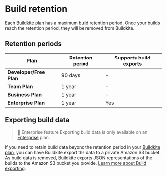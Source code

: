 # Build retention

Each [Buildkite plan](https://buildkite.com/pricing) has a maximum build retention period. Once your builds reach the retention period, they will be removed from Buildkite.


## Retention periods

<table width="100%">
  <thead>
    <tr>
      <th>Plan</th>
      <th>Retention period</th>
      <th>Supports build exports</th>
    </tr>
  </thead>
  <tbody>
    <tr>
      <td><strong>Developer/Free Plan</strong></td>
      <td>90 days</td>
      <td>-</td>
    </tr>
    <tr>
      <td><strong>Team Plan</strong></td>
      <td>1 year</td>
      <td>-</td>
    </tr>
    <tr>
      <td><strong>Business Plan</strong></td>
      <td>1 year</td>
      <td>-</td>
    </tr>
    <tr>
      <td><strong>Enterprise Plan</strong></td>
      <td>1 year</td>
      <td>Yes</td>
    </tr>
  </tbody>
</table>


## Exporting build data
> 📘 Enterprise feature
> Exporting build data is only available on an [Enterprise](https://buildkite.com/pricing) plan.

If you need to retain build data beyond the retention period in your [Buildkite plan](https://buildkite.com/pricing), you can have Buildkite export the data to a private Amazon S3 bucket. As build data is removed, Buildkite exports JSON representations of the builds to the Amazon S3 bucket you provide. [Learn more about Build exporting](/docs/pipelines/build-export).
